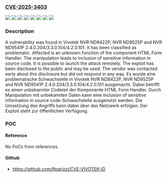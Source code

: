 ### [CVE-2025-3403](https://cve.mitre.org/cgi-bin/cvename.cgi?name=CVE-2025-3403)
![](https://img.shields.io/static/v1?label=Product&message=NVR%20ND8422P&color=blue)
![](https://img.shields.io/static/v1?label=Product&message=NVR%20ND9525P&color=blue)
![](https://img.shields.io/static/v1?label=Product&message=NVR%20ND9541P&color=blue)
![](https://img.shields.io/static/v1?label=Version&message=2.4.0.204%20&color=brightgreen)
![](https://img.shields.io/static/v1?label=Version&message=3.3.0.104%20&color=brightgreen)
![](https://img.shields.io/static/v1?label=Version&message=4.2.0.101%20&color=brightgreen)
![](https://img.shields.io/static/v1?label=Vulnerability&message=Inclusion%20of%20Sensitive%20Information%20in%20Source%20Code&color=brightgreen)
![](https://img.shields.io/static/v1?label=Vulnerability&message=Information%20Disclosure&color=brightgreen)

### Description

A vulnerability was found in Vivotek NVR ND8422P, NVR ND9525P and NVR ND9541P 2.4.0.204/3.3.0.104/4.2.0.101. It has been classified as problematic. Affected is an unknown function of the component HTML Form Handler. The manipulation leads to inclusion of sensitive information in source code. It is possible to launch the attack remotely. The exploit has been disclosed to the public and may be used. The vendor was contacted early about this disclosure but did not respond in any way.
Es wurde eine problematische Schwachstelle in Vivotek NVR ND8422P, NVR ND9525P and NVR ND9541P 2.4.0.204/3.3.0.104/4.2.0.101 ausgemacht. Dabei betrifft es einen unbekannter Codeteil der Komponente HTML Form Handler. Durch Manipulation mit unbekannten Daten kann eine inclusion of sensitive information in source code-Schwachstelle ausgenutzt werden. Die Umsetzung des Angriffs kann dabei über das Netzwerk erfolgen. Der Exploit steht zur öffentlichen Verfügung.

### POC

#### Reference
No PoCs from references.

#### Github
- https://github.com/lfparizzi/CVE-VIVOTEK-ID

